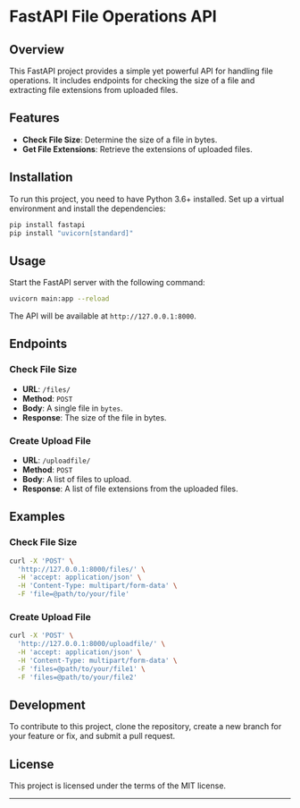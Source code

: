 # FastAPI File Operations API

## Overview
This FastAPI project provides a simple yet powerful API for handling file operations. It includes endpoints for checking the size of a file and extracting file extensions from uploaded files.

## Features
- **Check File Size**: Determine the size of a file in bytes.
- **Get File Extensions**: Retrieve the extensions of uploaded files.

## Installation
To run this project, you need to have Python 3.6+ installed. Set up a virtual environment and install the dependencies:

```bash
pip install fastapi
pip install "uvicorn[standard]"
```

## Usage
Start the FastAPI server with the following command:

```bash
uvicorn main:app --reload
```

The API will be available at `http://127.0.0.1:8000`.

## Endpoints

### Check File Size
- **URL**: `/files/`
- **Method**: `POST`
- **Body**: A single file in `bytes`.
- **Response**: The size of the file in bytes.

### Create Upload File
- **URL**: `/uploadfile/`
- **Method**: `POST`
- **Body**: A list of files to upload.
- **Response**: A list of file extensions from the uploaded files.

## Examples

### Check File Size
```bash
curl -X 'POST' \
  'http://127.0.0.1:8000/files/' \
  -H 'accept: application/json' \
  -H 'Content-Type: multipart/form-data' \
  -F 'file=@path/to/your/file'
```

### Create Upload File
```bash
curl -X 'POST' \
  'http://127.0.0.1:8000/uploadfile/' \
  -H 'accept: application/json' \
  -H 'Content-Type: multipart/form-data' \
  -F 'files=@path/to/your/file1' \
  -F 'files=@path/to/your/file2'
```

## Development
To contribute to this project, clone the repository, create a new branch for your feature or fix, and submit a pull request.

## License
This project is licensed under the terms of the MIT license.

---
